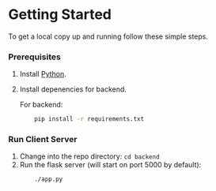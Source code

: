 # Getting Started

To get a local copy up and running follow these simple steps.

### Prerequisites

1. Install [Python](https://www.python.org/).
2. Install depenencies for backend.

    For backend:

    ```bash
        pip install -r requirements.txt
    ```
### Run Client Server

1. Change into the repo directory: `cd backend`
2. Run the flask server (will start on port 5000 by default):
    ```bash
        ./app.py
    ```